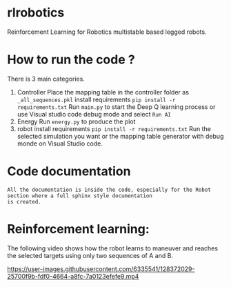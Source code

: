 # rlrobotics
Reinforcement Learning for Robotics multistable based legged robots.

# How to run the code ?

There is 3 main categories.

1. Controller
    Place the mapping table in the controller folder as `_all_sequences.pkl`
    install requirements `pip install -r requirements.txt`
    Run `main.py` to start the Deep Q learning process or use Visual studio code debug mode and select `Run AI`
2. Energy
    Run `energy.py` to produce the plot
3. robot
    install requirements `pip install -r requirements.txt`
    Run the selected simulation you want or the mapping table generator with debug monde on Visual Studio code.

# Code documentation

    All the documentation is inside the code, especially for the Robot section where a full sphinx style documentation 
    is created.
    

# Reinforcement learning:
The following video shows how the robot learns to maneuver and reaches the selected targets using only two sequences of A and B.


https://user-images.githubusercontent.com/6335541/128372029-25700f9b-fdf0-4664-a8fc-7a0123efefe9.mp4

